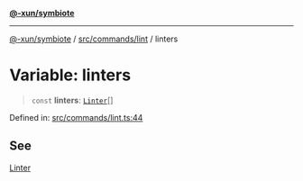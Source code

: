 [**@-xun/symbiote**](../../../../README.md)

***

[@-xun/symbiote](../../../../README.md) / [src/commands/lint](../README.md) / linters

# Variable: linters

> `const` **linters**: [`Linter`](../enumerations/Linter.md)[]

Defined in: [src/commands/lint.ts:44](https://github.com/Xunnamius/symbiote/blob/1c36264a9ee1bf4cdf92c895c1434941f105e56c/src/commands/lint.ts#L44)

## See

[Linter](../enumerations/Linter.md)
